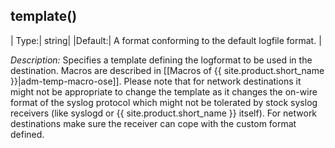 ## template()

|  Type:|      string|
|Default:|   A format conforming to the default logfile format. |

*Description:* Specifies a template defining the logformat to be used in
the destination. Macros are described in
[[Macros of {{ site.product.short_name }}|adm-temp-macro-ose]]. Please note that for network destinations it might not be appropriate to change the template as it changes the on-wire format of the syslog protocol which
might not be tolerated by stock syslog receivers (like syslogd or
{{ site.product.short_name }} itself). For network destinations make sure the receiver can
cope with the custom format defined.
